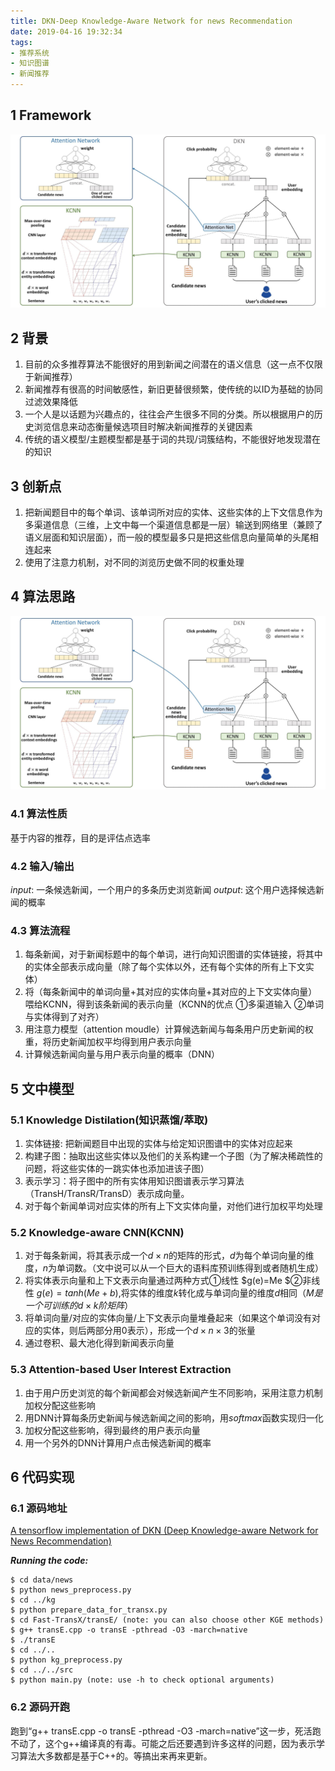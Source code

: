 ```yaml
---
title: DKN-Deep Knowledge-Aware Network for news Recommendation
date: 2019-04-16 19:32:34
tags:
- 推荐系统
- 知识图谱
- 新闻推荐
---
```


## 1 Framework

![dkn](imgs_bed/dkn_framework.jpg)

## 2 背景
1. 目前的众多推荐算法不能很好的用到新闻之间潜在的语义信息（这一点不仅限于新闻推荐）
2. 新闻推荐有很高的时间敏感性，新旧更替很频繁，使传统的以ID为基础的协同过滤效果降低
3. 一个人是以话题为兴趣点的，往往会产生很多不同的分类。所以根据用户的历史浏览信息来动态衡量候选项目时解决新闻推荐的关键因素
4. 传统的语义模型/主题模型都是基于词的共现/词簇结构，不能很好地发现潜在的知识

## 3 创新点
1. 把新闻题目中的每个单词、该单词所对应的实体、这些实体的上下文信息作为多渠道信息（三维，上文中每一个渠道信息都是一层）输送到网络里（兼顾了语义层面和知识层面），而一般的模型最多只是把这些信息向量简单的头尾相连起来
2. 使用了注意力机制，对不同的浏览历史做不同的权重处理

## 4 算法思路

![dkn](imgs_bed/dkn_framework.png)

### 4.1 算法性质
基于内容的推荐，目的是评估点选率

### 4.2 输入/输出
$input$: 一条候选新闻，一个用户的多条历史浏览新闻
$output$: 这个用户选择候选新闻的概率

### 4.3 算法流程
1. 每条新闻，对于新闻标题中的每个单词，进行向知识图谱的实体链接，将其中的实体全部表示成向量（除了每个实体以外，还有每个实体的所有上下文实体）
2. 将（每条新闻中的单词向量+其对应的实体向量+其对应的上下文实体向量）喂给KCNN，得到该条新闻的表示向量（KCNN的优点 ①多渠道输入 ②单词与实体得到了对齐）
3. 用注意力模型（attention moudle）计算候选新闻与每条用户历史新闻的权重，将历史新闻加权平均得到用户表示向量
4. 计算候选新闻向量与用户表示向量的概率（DNN）

## 5 文中模型

### 5.1 Knowledge Distilation(知识蒸馏/萃取)
1. 实体链接: 把新闻题目中出现的实体与给定知识图谱中的实体对应起来
2. 构建子图：抽取出这些实体以及他们的关系构建一个子图（为了解决稀疏性的问题，将这些实体的一跳实体也添加进该子图）
3. 表示学习：将子图中的所有实体用知识图谱表示学习算法（TransH/TransR/TransD）表示成向量。
4. 对于每个新闻单词对应实体的所有上下文实体向量，对他们进行加权平均处理

### 5.2 Knowledge-aware CNN(KCNN)
1. 对于每条新闻，将其表示成一个$d×n$的矩阵的形式，$d$为每个单词向量的维度，$n$为单词数。（文中说可以从一个巨大的语料库预训练得到或者随机生成）
2. 将实体表示向量和上下文表示向量通过两种方式①线性 $g(e)=Me $②非线性 $g(e)=tanh(Me+b)$,将实体的维度$k$转化成与单词向量的维度$d$相同（$M是一个可训练的d×k阶矩阵$）
3. 将单词向量/对应的实体向量/上下文表示向量堆叠起来（如果这个单词没有对应的实体，则后两部分用0表示），形成一个$d×n×3$的张量
4. 通过卷积、最大池化得到新闻表示向量

### 5.3 Attention-based User Interest Extraction
1. 由于用户历史浏览的每个新闻都会对候选新闻产生不同影响，采用注意力机制加权分配这些影响
2. 用DNN计算每条历史新闻与候选新闻之间的影响，用$softmax$函数实现归一化
3. 加权分配这些影响，得到最终的用户表示向量
4. 用一个另外的DNN计算用户点击候选新闻的概率

## 6 代码实现

### 6.1 源码地址
[A tensorflow implementation of DKN (Deep Knowledge-aware Network for News Recommendation)](https://github.com/hwwang55/DKN)
 
  ***Running the code:***
```
$ cd data/news
$ python news_preprocess.py
$ cd ../kg
$ python prepare_data_for_transx.py
$ cd Fast-TransX/transE/ (note: you can also choose other KGE methods)
$ g++ transE.cpp -o transE -pthread -O3 -march=native
$ ./transE
$ cd ../..
$ python kg_preprocess.py
$ cd ../../src
$ python main.py (note: use -h to check optional arguments)
```

### 6.2 源码开跑
跑到“g++ transE.cpp -o transE -pthread -O3 -march=native”这一步，死活跑不动了，这个g++编译真的有毒。可能之后还要遇到许多这样的问题，因为表示学习算法大多数都是基于C++的。等搞出来再来更新。
